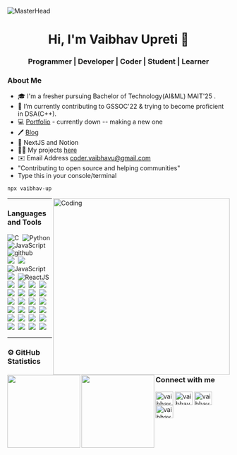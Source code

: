 <!-- markdownlint-disable-next-line -->
![MasterHead](https://user-images.githubusercontent.com/85568177/163663881-3595e2e8-3d1b-4b2b-995e-d3b2f322e0ab.jpeg)

<h1 align="center"> Hi, I'm Vaibhav Upreti 👋 </h1>

<h3 align="center"> Programmer | Developer | Coder | Student | Learner </h3>


### About Me

- 🎓 I'm a fresher pursuing Bachelor of Technology(AI&ML) MAIT'25 .
- 🌱 I’m currently contributing to GSSOC'22 & trying to become proficient in DSA(C++).
- 💻 [Portfolio](https://vaibhavupreti.tech/) - currently down -- making a new one
- 🖊️ [Blog](https://vaibhavblogs.vercel.app/)
- 💙 NextJS and Notion
- 👨‍💻 My projects [here](https://github.com/VaibhavUpreti?tab=repositories)
- ✉️ Email Address coder.vaibhavu@gmail.com
- "Contributing to open source and helping communities"
- Type this in your console/terminal
```bash
npx vaibhav-up
```

<img align="right" alt="Coding" width="400" src="https://cdn.dribbble.com/users/1059583/screenshots/4171367/media/5c8264a20b247115b68e6c2f4c97d5e6.gif">

---

### Languages and Tools

<img src="https://img.shields.io/badge/-C-05122A?style=flat&logo=C" alt="C"/>&nbsp;
<img src="https://img.shields.io/badge/-Python-05122A?style=flat&logo=python" alt="Python"/>&nbsp;
<img src="https://img.shields.io/badge/-Git-05122A?style=flat&logo=git" alt="JavaScript"/>&nbsp;
<img src="https://img.shields.io/badge/-GitHub-05122A?style=flat&logo=github" alt="github"/>\
<img src="https://img.shields.io/badge/-HTML-05122A?style=flat&logo=HTML5"/>&nbsp;
<img src="https://img.shields.io/badge/-CSS-05122A?style=flat&logo=CSS3"/>&nbsp;
<img src="https://img.shields.io/badge/-JavaScript-05122A?style=flat&logo=JavaScript" alt="JavaScript"/>&nbsp;
<img src="https://img.shields.io/badge/-Bootstrap-05122A?style=flat&logo=bootstrap"/>&nbsp;
<img src="https://img.shields.io/badge/-ReactJs-05122A?style=flat&logo=React" alt="ReactJS"/>&nbsp;
<img src="https://img.shields.io/badge/-Atom-05122A?style=flat&logo=atom"/>&nbsp;
<img src="https://img.shields.io/badge/-Django-05122A?style=flat&logo=django"/>&nbsp;
<img src="https://img.shields.io/badge/-Angular-05122A?style=flat&logo=angular"/>&nbsp;
<img src="https://img.shields.io/badge/-Angular-05122A?style=flat&logo=angular"/>&nbsp;
<img src="https://img.shields.io/badge/-Flask-05122A?style=flat&logo=flask"/>&nbsp;
<img src="https://img.shields.io/badge/-Mysql-05122A?style=flat&logo=mysql"/>&nbsp;
<img src="https://img.shields.io/badge/-Nginx-05122A?style=flat&logo=nginx"/>&nbsp;
<img src="https://img.shields.io/badge/-Docker-05122A?style=flat&logo=docker"/>&nbsp;
<img src="https://img.shields.io/badge/-Graphql-05122A?style=flat&logo=graphql"/>&nbsp;
<img src="https://img.shields.io/badge/-Heroku-05122A?style=flat&logo=heroku"/>&nbsp;
<img src="https://img.shields.io/badge/-Vercel-05122A?style=flat&logo=Vercel"/>&nbsp;
<img src="https://img.shields.io/badge/-Kubernetes-05122A?style=flat&logo=kubernetes"/>&nbsp;
<img src="https://img.shields.io/badge/-NodeJs-05122A?style=flat&logo=Node"/>&nbsp;
<img src="https://img.shields.io/badge/-NextJs-05122A?style=flat&logo=next"/>&nbsp;
<img src="https://img.shields.io/badge/-Opencv-05122A?style=flat&logo=opencv"/>&nbsp;
<img src="https://img.shields.io/badge/-Pandas-05122A?style=flat&logo=pandas"/>&nbsp;
<img src="https://img.shields.io/badge/-Pytorch-05122A?style=flat&logo=pytorch"/>&nbsp;
<img src="https://img.shields.io/badge/-Ruby-05122A?style=flat&logo=ruby"/>&nbsp;
<img src="https://img.shields.io/badge/-Rails-05122A?style=flat&logo=rails"/>&nbsp;
<img src="https://img.shields.io/badge/-TailwindCss-05122A?style=flat&logo=tailwind"/>&nbsp;
<img src="https://img.shields.io/badge/-Typescipt-05122A?style=flat&logo=typescript"/>&nbsp;
<img src="https://img.shields.io/badge/-Adobe%20Photoshop-05122A?style=flat&logo=adobe-photoshop"/>&nbsp;
<img src="https://img.shields.io/badge/-Visual%20Studio%20Code-05122A?style=flat&logo=visual-studio-code"/>&nbsp;
<img src="https://img.shields.io/badge/-bash-05122A?style=flat&logo=ruby"/>&nbsp;

---

### ⚙️ GitHub Statistics

<p align="center">
<a href="https://github.com/VaibhavUpreti">
  <img height="165em" align ="left"src="https://github-readme-stats-eight-theta.vercel.app/api?username=VaibhavUpreti&theme=radical"/>
  <img height="165em" align="left"src="https://github-readme-stats-eight-theta.vercel.app/api/top-langs/?username=VaibhavUpreti&theme=radical"/>
</a>
</p>

<h3 align="left">Connect with me</h3>
<p align="left">
<a href="https://twitter.com/vaibhav__upreti" target="blank"><img align="center" src="https://raw.githubusercontent.com/rahuldkjain/github-profile-readme-generator/master/src/images/icons/Social/twitter.svg" alt="vaibhav__upreti" height="30" width="40" /></a>
<a href="https://www.linkedin.com/in/vaibhav-upreti-739b0421a/" target="blank"><img align="center" src="https://raw.githubusercontent.com/rahuldkjain/github-profile-readme-generator/master/src/images/icons/Social/linked-in-alt.svg" alt="vaibhav upreti" height="30" width="40" /></a>
<a href="https://www.youtube.com/channel/UCmlGx1Tz_HimE9iO5wrJVdA" target="blank"><img align="center" src="https://raw.githubusercontent.com/rahuldkjain/github-profile-readme-generator/master/src/images/icons/Social/youtube.svg" alt="vaibhav upreti" height="30" width="40" /></a>
<a href="https://www.codechef.com/users/vaibhavupreti" target="blank"><img align="center" src="https://cdn.jsdelivr.net/npm/simple-icons@3.1.0/icons/codechef.svg" alt="vaibhavupreti" height="30" width="40" /></a>
</p>
